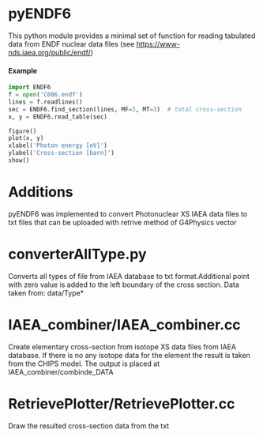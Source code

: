 # pyENDF6

This python module provides a minimal set of function for reading tabulated data from ENDF nuclear data files (see
https://www-nds.iaea.org/public/endf/)

#### Example
```python
import ENDF6
f = open('C006.endf')
lines = f.readlines()
sec = ENDF6.find_section(lines, MF=3, MT=3)  # total cross-section
x, y = ENDF6.read_table(sec)

figure()
plot(x, y)
xlabel('Photon energy [eV]')
ylabel('Cross-section [barn]')
show()
```

# Additions
 pyENDF6 was implemented to convert Photonuclear XS IAEA data files to txt files that can be uploaded with retrive method of G4Physics vector

# converterAllType.py
 Converts all types of file from IAEA database to txt format.Additional point with zero value is added to the left boundary of the cross section. Data taken from:
data/Type* 

# IAEA_combiner/IAEA_combiner.cc
 Create elementary cross-section from isotope XS data files from IAEA database. If there is no any isotope data for the element the result is taken from the CHIPS model. The output is placed at IAEA_combiner/combinde_DATA

# RetrievePlotter/RetrievePlotter.cc
Draw the resulted cross-section data from the txt



